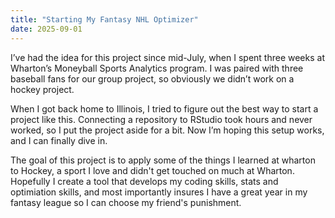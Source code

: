 ```yaml
---
title: "Starting My Fantasy NHL Optimizer"
date: 2025-09-01
---
```

I’ve had the idea for this project since mid-July, when I spent three weeks at Wharton’s Moneyball Sports Analytics program. I was paired with three baseball fans for our group project, so obviously we didn’t work on a hockey project.  

When I got back home to Illinois, I tried to figure out the best way to start a project like this. Connecting a repository to RStudio took hours and never worked, so I put the project aside for a bit. Now I’m hoping this setup works, and I can finally dive in.

The goal of this project is to apply some of the things I learned at wharton to Hockey, a sport I love and didn't get touched on much at Wharton. Hopefully I create a tool that develops my coding skills, stats and optimiation skills, and most importantly insures I have a great year in my fantasy league so I can choose my friend's punishment. 
